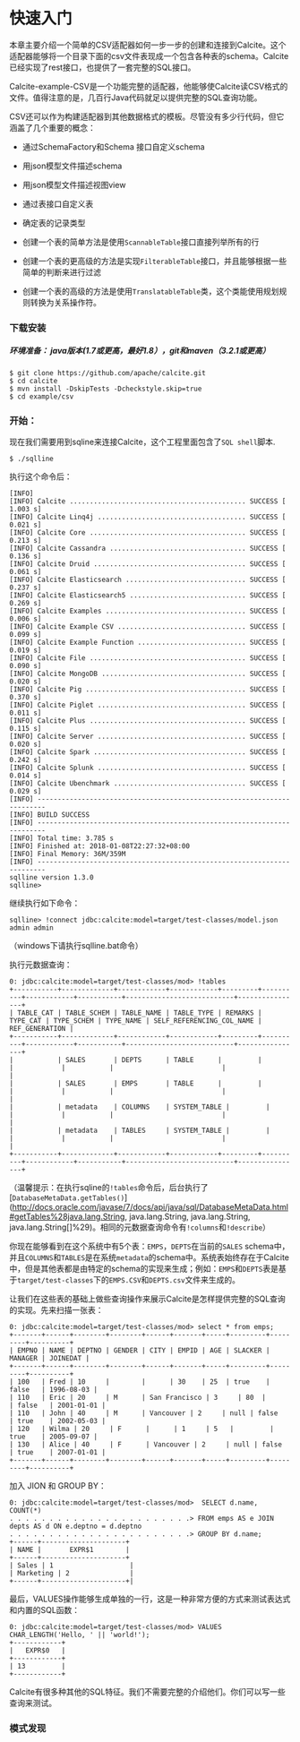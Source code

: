 # 快速入门

本章主要介绍一个简单的CSV适配器如何一步一步的创建和连接到Calcite。这个适配器能够将一个目录下面的csv文件表现成一个包含各种表的schema。Calcite已经实现了rest接口，也提供了一套完整的SQL接口。

Calcite-example-CSV是一个功能完整的适配器，他能够使Calcite读CSV格式的文件。值得注意的是，几百行Java代码就足以提供完整的SQL查询功能。

CSV还可以作为构建适配器到其他数据格式的模板。尽管没有多少行代码，但它涵盖了几个重要的概念：

* 通过SchemaFactory和Schema 接口自定义schema

* 用json模型文件描述schema

* 用json模型文件描述视图view

* 通过表接口自定义表

* 确定表的记录类型

* 创建一个表的简单方法是使用`ScannableTable`接口直接列举所有的行

* 创建一个表的更高级的方法是实现`FilterableTable`接口，并且能够根据一些简单的判断来进行过滤

* 创建一个表的高级的方法是使用`TranslatableTable`类，这个类能使用规划规则转换为关系操作符。

### 下载安装

##### **环境准备：** java版本\(1.7或更高，最好1.8），git和maven（3.2.1或更高）

```
$ git clone https://github.com/apache/calcite.git
$ cd calcite
$ mvn install -DskipTests -Dcheckstyle.skip=true
$ cd example/csv
```

### 开始：

现在我们需要用到sqline来连接Calcite，这个工程里面包含了`SQL shell`脚本.

```
$ ./sqlline
```

执行这个命令后：

```
[INFO] 
[INFO] Calcite ............................................ SUCCESS [  1.003 s]
[INFO] Calcite Linq4j ..................................... SUCCESS [  0.021 s]
[INFO] Calcite Core ....................................... SUCCESS [  0.213 s]
[INFO] Calcite Cassandra .................................. SUCCESS [  0.136 s]
[INFO] Calcite Druid ...................................... SUCCESS [  0.061 s]
[INFO] Calcite Elasticsearch .............................. SUCCESS [  0.237 s]
[INFO] Calcite Elasticsearch5 ............................. SUCCESS [  0.269 s]
[INFO] Calcite Examples ................................... SUCCESS [  0.006 s]
[INFO] Calcite Example CSV ................................ SUCCESS [  0.099 s]
[INFO] Calcite Example Function ........................... SUCCESS [  0.019 s]
[INFO] Calcite File ....................................... SUCCESS [  0.090 s]
[INFO] Calcite MongoDB .................................... SUCCESS [  0.020 s]
[INFO] Calcite Pig ........................................ SUCCESS [  0.370 s]
[INFO] Calcite Piglet ..................................... SUCCESS [  0.011 s]
[INFO] Calcite Plus ....................................... SUCCESS [  0.115 s]
[INFO] Calcite Server ..................................... SUCCESS [  0.020 s]
[INFO] Calcite Spark ...................................... SUCCESS [  0.242 s]
[INFO] Calcite Splunk ..................................... SUCCESS [  0.014 s]
[INFO] Calcite Ubenchmark ................................. SUCCESS [  0.029 s]
[INFO] ------------------------------------------------------------------------
[INFO] BUILD SUCCESS
[INFO] ------------------------------------------------------------------------
[INFO] Total time: 3.785 s
[INFO] Finished at: 2018-01-08T22:27:32+08:00
[INFO] Final Memory: 36M/359M
[INFO] ------------------------------------------------------------------------
sqlline version 1.3.0
sqlline>
```

继续执行如下命令：

```
sqlline> !connect jdbc:calcite:model=target/test-classes/model.json admin admin
```

（windows下请执行sqlline.bat命令）

执行元数据查询：

```
0: jdbc:calcite:model=target/test-classes/mod> !tables
+-----------+-------------+------------+------------+---------+----------+------------+-----------+---------------------------+----------------+
| TABLE_CAT | TABLE_SCHEM | TABLE_NAME | TABLE_TYPE | REMARKS | TYPE_CAT | TYPE_SCHEM | TYPE_NAME | SELF_REFERENCING_COL_NAME | REF_GENERATION |
+-----------+-------------+------------+------------+---------+----------+------------+-----------+---------------------------+----------------+
|           | SALES       | DEPTS      | TABLE      |         |          |            |           |                           |                |
|           | SALES       | EMPS       | TABLE      |         |          |            |           |                           |                |
|           | metadata    | COLUMNS    | SYSTEM_TABLE |         |          |            |           |                           |                |
|           | metadata    | TABLES     | SYSTEM_TABLE |         |          |            |           |                           |                |
+-----------+-------------+------------+------------+---------+----------+------------+-----------+---------------------------+----------------+
```

（温馨提示：在执行sqline的`!tables`命令后，后台执行了[`DatabaseMetaData.getTables()`](http://docs.oracle.com/javase/7/docs/api/java/sql/DatabaseMetaData.html#getTables%28java.lang.String, java.lang.String, java.lang.String, java.lang.String[]%29)。相同的元数据查询命令有`!columns`和`!describe`）

你现在能够看到在这个系统中有5个表：`EMPS`，`DEPTS`在当前的`SALES` schema中，并且`COLUMNS`和`TABLES`是在系统`metadata`的schema中。系统表始终存在于Calcite中，但是其他表都是由特定的schema的实现来生成；例如：`EMPS`和`DEPTS`表是基于`target/test-classes`下的`EMPS.CSV`和`DEPTS.csv`文件来生成的。

让我们在这些表的基础上做些查询操作来展示Calcite是怎样提供完整的SQL查询的实现。先来扫描一张表：

```
0: jdbc:calcite:model=target/test-classes/mod> select * from emps;
+-------+------+--------+--------+------+-------+-----+---------+---------+----------+
| EMPNO | NAME | DEPTNO | GENDER | CITY | EMPID | AGE | SLACKER | MANAGER | JOINEDAT |
+-------+------+--------+--------+------+-------+-----+---------+---------+----------+
| 100   | Fred | 10     |        |      | 30    | 25  | true    | false   | 1996-08-03 |
| 110   | Eric | 20     | M      | San Francisco | 3     | 80  |         | false   | 2001-01-01 |
| 110   | John | 40     | M      | Vancouver | 2     | null | false   | true    | 2002-05-03 |
| 120   | Wilma | 20     | F      |      | 1     | 5   |         | true    | 2005-09-07 |
| 130   | Alice | 40     | F      | Vancouver | 2     | null | false   | true    | 2007-01-01 |
+-------+------+--------+--------+------+-------+-----+---------+---------+----------+
```

加入 JION 和 GROUP BY：

```
0: jdbc:calcite:model=target/test-classes/mod>  SELECT d.name, COUNT(*)
. . . . . . . . . . . . . . . . . . . . . . .> FROM emps AS e JOIN depts AS d ON e.deptno = d.deptno
. . . . . . . . . . . . . . . . . . . . . . .> GROUP BY d.name;
+------+---------------------+
| NAME |       EXPR$1        |
+------+---------------------+
| Sales | 1                   |
| Marketing | 2               |
+------+---------------------+|
```

最后，VALUES操作能够生成单独的一行，这是一种非常方便的方式来测试表达式和内置的SQL函数：

```
0: jdbc:calcite:model=target/test-classes/mod> VALUES CHAR_LENGTH('Hello, ' || 'world!');
+------------+
|   EXPR$0   |
+------------+
| 13         |
+------------+
```

Calcite有很多种其他的SQL特征。我们不需要完整的介绍他们。你们可以写一些查询来测试。

### 模式发现





